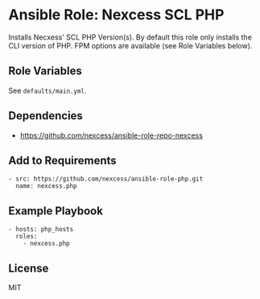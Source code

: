 # Ansible Role: Nexcess SCL PHP

Installs Necxess' SCL PHP Version(s).  By default this role only installs the CLI version of PHP.  FPM options are available (see Role Variables below).

## Role Variables

See `defaults/main.yml`.

## Dependencies

- https://github.com/nexcess/ansible-role-repo-nexcess

## Add to Requirements

    - src: https://github.com/nexcess/ansible-role-php.git
      name: nexcess.php

## Example Playbook

    - hosts: php_hosts
      roles:
        - nexcess.php

## License

MIT
